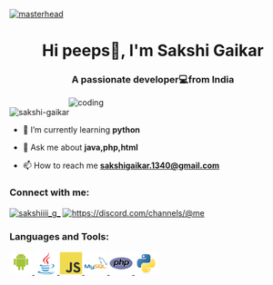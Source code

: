 [![masterhead](https://api.deepai.org/job-view-file/ebbf2b74-e888-4ae1-bd7d-d76fc977409a/outputs/output.jpg)](https://sakshi-gaikar.io)
<h1 align="center">Hi peeps👋, I'm Sakshi Gaikar</h1>
<h3 align="center">A passionate developer💻from India</h3>
<img align="right" alt="coding" width="400" src="https://images.deepai.org/art-image/7b2cbc5f265c49b69ad33c04882c1619/princess-animated-programmer-she-is-surrounded-by-an-.jpg">
<p align="left"> <img src="https://komarev.com/ghpvc/?username=sakshi-gaikar&label=Profile%20views&color=0e75b6&style=flat" alt="sakshi-gaikar" /> </p>

- 🌱 I’m currently learning **python**

- 💬 Ask me about **java,php,html**

- 📫 How to reach me **sakshigaikar.1340@gmail.com**

<h3 align="left">Connect with me:</h3>
<p align="left">
<a href="https://instagram.com/sakshiiii_g_" target="blank"><img align="center" src="https://raw.githubusercontent.com/rahuldkjain/github-profile-readme-generator/master/src/images/icons/Social/instagram.svg" alt="sakshiiii_g_" height="30" width="40" /></a>
<a href="https://discord.gg/https://discord.com/channels/@me" target="blank"><img align="center" src="https://raw.githubusercontent.com/rahuldkjain/github-profile-readme-generator/master/src/images/icons/Social/discord.svg" alt="https://discord.com/channels/@me" height="30" width="40" /></a>
</p>

<h3 align="left">Languages and Tools:</h3>
<p align="left"> <a href="https://developer.android.com" target="_blank" rel="noreferrer"> <img src="https://raw.githubusercontent.com/devicons/devicon/master/icons/android/android-original-wordmark.svg" alt="android" width="40" height="40"/> </a> <a href="https://www.java.com" target="_blank" rel="noreferrer"> <img src="https://raw.githubusercontent.com/devicons/devicon/master/icons/java/java-original.svg" alt="java" width="40" height="40"/> </a> <a href="https://developer.mozilla.org/en-US/docs/Web/JavaScript" target="_blank" rel="noreferrer"> <img src="https://raw.githubusercontent.com/devicons/devicon/master/icons/javascript/javascript-original.svg" alt="javascript" width="40" height="40"/> </a> <a href="https://www.mysql.com/" target="_blank" rel="noreferrer"> <img src="https://raw.githubusercontent.com/devicons/devicon/master/icons/mysql/mysql-original-wordmark.svg" alt="mysql" width="40" height="40"/> </a> <a href="https://www.php.net" target="_blank" rel="noreferrer"> <img src="https://raw.githubusercontent.com/devicons/devicon/master/icons/php/php-original.svg" alt="php" width="40" height="40"/> </a> <a href="https://www.python.org" target="_blank" rel="noreferrer"> <img src="https://raw.githubusercontent.com/devicons/devicon/master/icons/python/python-original.svg" alt="python" width="40" height="40"/> </a> </p>



